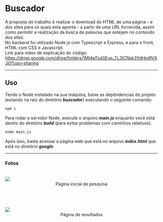 # Buscador
A proposta do trabalho é realizar o download do HTML de uma página - e dos sites para os quais esta aponta - a partir de uma URL fornecida, 
assim como permitir a realização da busca de palavras que estejam no conteúdo dos sites.<br>
No backend foi utilizado Node.js com Typescript e Express, e para o front, HTML com CSS e Javascript.<br>
Link para vídeo de explicação do código: https://drive.google.com/drive/folders/1MI4pTiut0Evp_TL3ICNsk3YdHmRVXJi0?usp=sharing

***

## Uso
Tendo o Node instalado na sua máquina, baixe as depêndencias do projeto (estando na raiz do diretório ___buscador___) executando o seguinte comando:
```sh
npm i
```
Para rodar o servidor Node, execute o arquivo ___main.js___ enquanto você está dentro do diretório ___build___ (para evitar problemas com caminhos relativos).
```sh
node main.js
```
Após isso, basta acessar a página web que está no arquivo  ___index.html___ que está no diretório ___google___.
***

### Fotos


<br>

<img src="/prints/search.png">
<div align="center"> 
Página inicial de pesquisa
</div>
<br>
<br>
<br>
<br>

<img src="/prints/results.png">
<div align="center"> 
Página de resultados
</div>
